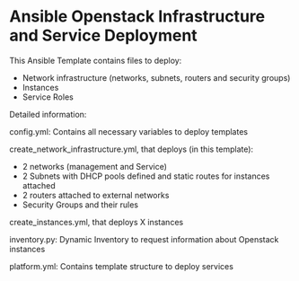 # Ansible Openstack Infrastructure and Service Deployment

This Ansible Template contains files to deploy:

- Network infrastructure (networks, subnets, routers and security groups)
- Instances 
- Service Roles

Detailed information:

config.yml: Contains all necessary variables to deploy templates

create_network_infrastructure.yml, that deploys (in this template):

- 2 networks (management and Service)
- 2 Subnets with DHCP pools defined and static routes for instances attached
- 2 routers attached to external networks
- Security Groups and their rules

create_instances.yml, that deploys X instances

inventory.py: Dynamic Inventory to request information about Openstack instances

platform.yml: Contains template structure to deploy services